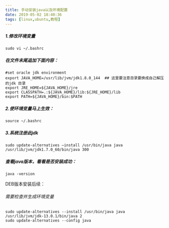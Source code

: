 ```yaml
---
title: 手动安装java以及环境配置
date: 2019-05-02 18:40:36
tags: [linux,ubuntu,教程]
---
```


##### 1.修改环境变量
```
sudo vi ~/.bashrc
```
##### 在文件末尾追加下面内容：
```
#set oracle jdk environment
export JAVA_HOME=/usr/lib/jvm/jdk1.8.0_144  ## 这里要注意目录要换成自己解压的jdk 目录
export JRE_HOME=${JAVA_HOME}/jre  
export CLASSPATH=.:${JAVA_HOME}/lib:${JRE_HOME}/lib  
export PATH=${JAVA_HOME}/bin:$PATH 
```

##### 2.使环境变量马上生效：
```
source ~/.bashrc
```
##### 3.系统注册此jdk
```
sudo update-alternatives –install /usr/bin/java java /usr/lib/jvm/jdk1.7.0_60/bin/java 300
```
##### 查看java版本，看看是否安装成功：
```
java -version
```

DEB版本安装后续：

###### 需要检查并生成环境变量

```
sudo update-alternatives --install /usr/bin/java java /usr/lib/jvm/jdk-13.0.1/bin/java 2
sudo update-alternatives --config java
```

